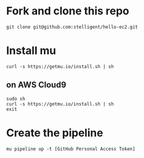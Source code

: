 # Fork and clone this repo
```
git clone git@github.com:stelligent/hello-ec2.git
```

# Install mu
```
curl -s https://getmu.io/install.sh | sh
```

## on AWS Cloud9
```
sudo sh
curl -s https://getmu.io/install.sh | sh
exit
```

# Create the pipeline
```
mu pipeline up -t [GitHub Personal Access Token]
```
